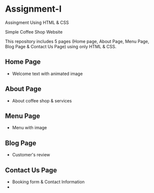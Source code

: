 # Assignment-I
Assingment Using HTML &amp; CSS

Simple Coffee Shop Website

This repository includes 5 pages (Home page, About Page, Menu Page, Blog Page & Contact Us Page) using only HTML & CSS. 

## Home Page
- Welcome text with animated image
## About Page
- About coffee shop & services 
## Menu Page
- Menu with image
## Blog Page
- Customer's review 
## Contact Us Page
- Booking form & Contact Information
- 
